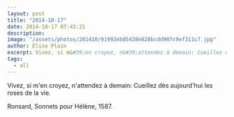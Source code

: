```yaml
---
layout: post
title: "2014-10-17"
date: 2014-10-17 07:43:21
description: 
image: "/assets/photos/201410/91992eb85438e828bcdd907c9ef311c7.jpg"
author: Elise Plain
excerpt: Vivez, si m&#39;en croyez, n&#39;attendez à demain: Cueillez dès aujourd&#39;hui les roses de la vie.
tags: 
  - all
---
```


Vivez, si m&#39;en croyez, n&#39;attendez à demain: Cueillez dès aujourd&#39;hui les roses de la vie.
<p></p>
<p>Ronsard, Sonnets pour Hélène, 1587.</p>